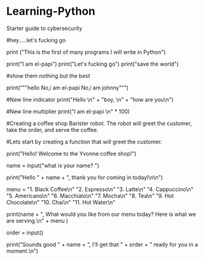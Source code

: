 # Learning-Python
Starter guide to cybersecurity


#hey.....let's fucking go


print ("This is the first of many programs I will write in Python")

print("I am el-papi")
print("Let's fucking go")
print("save the world")

#show them nothing but the best

print("""hello 
No,i am el-papi
No,i am johnny""")

#New line indicator
print("Hello \n" + "boy, \n" + "how are you\n")

#New line multiplier
print("I am el-papi \n" * 100)


#Creating a coffee shop Barister robot. The robot will greet the customer, take the order, and serve the coffee.

#Lets start by creating a function that will greet the customer.

print("Hello! Welcome to the Yvonne coffee shop!")

name = input("what is your name? ")

print("Hello " + name + ", thank you for coming in today!\n\n")

menu = "1. Black Coffee\n"  "2. Espresso\n" "3. Latte\n" "4. Cappuccino\n" "5. Americano\n" "6. Macchiato\n" "7. Mocha\n" "8. Tea\n" "9. Hot Chocolate\n" "10. Chai\n" "11. Hot Water\n"

print(name + ", What would you like from our menu today? Here is what we are serving.\n" + menu )

order = input()

print("Sounds good " + name + ", I'll get that " + order + " ready for you in a moment.\n")

